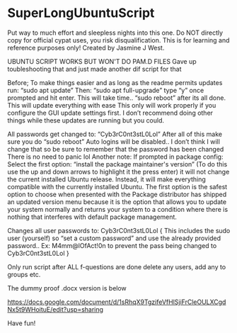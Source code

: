 # SuperLongUbuntuScript
Put way to much effort and sleepless nights into this one.
Do NOT directly copy for official cypat uses, you risk disqualification. This is for learning and reference purposes only!
Created by Jasmine J West.

UBUNTU SCRIPT 
WORKS BUT WON'T DO PAM.D FILES
Gave up toubleshooting that and just made another dif script for that 

Before; To make things easier and as long as the readme permits updates run: “sudo apt update”  Then: “sudo apt full-upgrade” type “y” once prompted and hit enter. This will take time.. “sudo reboot” after its all done.  
This will update everything with ease
This only will work properly if you configure the GUI update settings first. 
I don’t recommend doing other things while these updates are running but you could.

All passwords get changed to: “Cyb3rC0nt3stL0Lol”
After all of this make sure you do “sudo reboot” 
Auto logins will be disabled.. I don’t think I will change that so be sure to remember that the password has been changed There is no need to panic lol
Another note: If prompted in package config: Select the first option: “install the package maintainer's version” (To do this use the up and down arrows to highlight it the press enter) it will not change the current installed Ubuntu release. Instead, it will make everything compatible with the currently installed Ubuntu. The first option is the safest option to choose when presented with the Package distributor has shipped an updated version menu because it is the option that allows you to update your system normally and returns your system to a condition where there is nothing that interferes with default package management.

Changes all user passwords to: Cyb3rC0nt3stL0Lol    {   This includes the sudo user (yourself) so “set a custom password” and use the already provided password.. Ex: M4mm@lOfAct!0n   to prevent the pass being changed to Cyb3rC0nt3stL0Lol    }

Only run script after ALL f-questions are done
delete any users, add any to groups etc.


The dummy proof .docx version is below

https://docs.google.com/document/d/1sRhqX9TgzifeVfHlSjiFrCleOULXCgdNx5t9WHoituE/edit?usp=sharing


Have fun!
